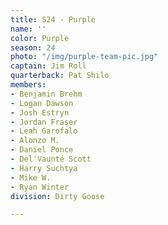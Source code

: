 ```yaml
---
title: S24 - Purple
name: ''
color: Purple
season: 24
photo: "/img/purple-team-pic.jpg"
captain: Jim Roll
quarterback: Pat Shilo
members:
- Benjamin Brehm
- Logan Dawson
- Josh Estryn
- Jordan Fraser
- Leah Garofalo
- Alonzo M.
- Daniel Ponce
- Del'Vaunté Scott
- Harry Suchtya
- Mike W.
- Ryan Winter
division: Dirty Goose

---
```

